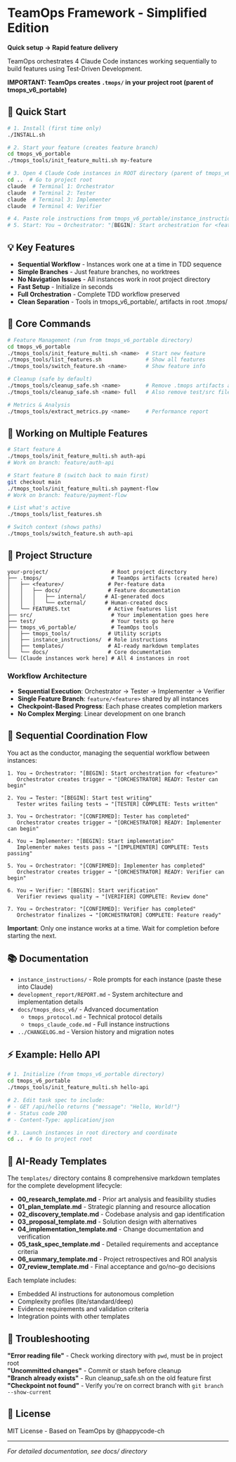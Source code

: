 # TeamOps Framework - Simplified Edition

**Quick setup → Rapid feature delivery**

TeamOps orchestrates 4 Claude Code instances working sequentially to build features using Test-Driven Development.

**IMPORTANT: TeamOps creates `.tmops/` in your project root (parent of tmops_v6_portable)**

## 🚀 Quick Start

```bash
# 1. Install (first time only)
./INSTALL.sh

# 2. Start your feature (creates feature branch)
cd tmops_v6_portable
./tmops_tools/init_feature_multi.sh my-feature

# 3. Open 4 Claude Code instances in ROOT directory (parent of tmops_v6_portable)
cd ..  # Go to project root
claude  # Terminal 1: Orchestrator
claude  # Terminal 2: Tester
claude  # Terminal 3: Implementer
claude  # Terminal 4: Verifier

# 4. Paste role instructions from tmops_v6_portable/instance_instructions/
# 5. Start: You → Orchestrator: "[BEGIN]: Start orchestration for <feature>"
```

## 💡 Key Features

- **Sequential Workflow** - Instances work one at a time in TDD sequence
- **Simple Branches** - Just feature branches, no worktrees
- **No Navigation Issues** - All instances work in root project directory  
- **Fast Setup** - Initialize in seconds
- **Full Orchestration** - Complete TDD workflow preserved
- **Clean Separation** - Tools in tmops_v6_portable/, artifacts in root .tmops/

## 📝 Core Commands

```bash
# Feature Management (run from tmops_v6_portable directory)
cd tmops_v6_portable
./tmops_tools/init_feature_multi.sh <name>  # Start new feature
./tmops_tools/list_features.sh              # Show all features
./tmops_tools/switch_feature.sh <name>      # Show feature info

# Cleanup (safe by default)
./tmops_tools/cleanup_safe.sh <name>        # Remove .tmops artifacts and branch
./tmops_tools/cleanup_safe.sh <name> full   # Also remove test/src files

# Metrics & Analysis
./tmops_tools/extract_metrics.py <name>     # Performance report
```

## 🎯 Working on Multiple Features

```bash
# Start feature A
./tmops_tools/init_feature_multi.sh auth-api
# Work on branch: feature/auth-api

# Start feature B (switch back to main first)
git checkout main
./tmops_tools/init_feature_multi.sh payment-flow
# Work on branch: feature/payment-flow

# List what's active
./tmops_tools/list_features.sh

# Switch context (shows paths)
./tmops_tools/switch_feature.sh auth-api
```

## 📂 Project Structure

```
your-project/                    # Root project directory
├── .tmops/                      # TeamOps artifacts (created here)
│   ├── <feature>/              # Per-feature data
│   │   ├── docs/               # Feature documentation
│   │   │   ├── internal/      # AI-generated docs
│   │   │   └── external/      # Human-created docs
│   └── FEATURES.txt            # Active features list
├── src/                         # Your implementation goes here
├── test/                        # Your tests go here
├── tmops_v6_portable/           # TeamOps tools
│   ├── tmops_tools/            # Utility scripts
│   ├── instance_instructions/  # Role instructions
│   ├── templates/              # AI-ready markdown templates
│   └── docs/                   # Core documentation
└── [Claude instances work here] # All 4 instances in root
```

### Workflow Architecture
- **Sequential Execution**: Orchestrator → Tester → Implementer → Verifier
- **Single Feature Branch**: `feature/<feature>` shared by all instances
- **Checkpoint-Based Progress**: Each phase creates completion markers
- **No Complex Merging**: Linear development on one branch

## 🤝 Sequential Coordination Flow

You act as the conductor, managing the sequential workflow between instances:

```
1. You → Orchestrator: "[BEGIN]: Start orchestration for <feature>"
   Orchestrator creates trigger → "[ORCHESTRATOR] READY: Tester can begin"
   
2. You → Tester: "[BEGIN]: Start test writing"  
   Tester writes failing tests → "[TESTER] COMPLETE: Tests written"
   
3. You → Orchestrator: "[CONFIRMED]: Tester has completed"
   Orchestrator creates trigger → "[ORCHESTRATOR] READY: Implementer can begin"
   
4. You → Implementer: "[BEGIN]: Start implementation"
   Implementer makes tests pass → "[IMPLEMENTER] COMPLETE: Tests passing"
   
5. You → Orchestrator: "[CONFIRMED]: Implementer has completed"  
   Orchestrator creates trigger → "[ORCHESTRATOR] READY: Verifier can begin"
   
6. You → Verifier: "[BEGIN]: Start verification"
   Verifier reviews quality → "[VERIFIER] COMPLETE: Review done"
   
7. You → Orchestrator: "[CONFIRMED]: Verifier has completed"
   Orchestrator finalizes → "[ORCHESTRATOR] COMPLETE: Feature ready"
```

**Important**: Only one instance works at a time. Wait for completion before starting the next.

## 📚 Documentation

- `instance_instructions/` - Role prompts for each instance (paste these into Claude)
- `development_report/REPORT.md` - System architecture and implementation details
- `docs/tmops_docs_v6/` - Advanced documentation
  - `tmops_protocol.md` - Technical protocol details
  - `tmops_claude_code.md` - Full instance instructions
- `../CHANGELOG.md` - Version history and migration notes

## ⚡ Example: Hello API

```bash
# 1. Initialize (from tmops_v6_portable directory)
cd tmops_v6_portable
./tmops_tools/init_feature_multi.sh hello-api

# 2. Edit task spec to include:
# - GET /api/hello returns {"message": "Hello, World!"}
# - Status code 200
# - Content-Type: application/json

# 3. Launch instances in root directory and coordinate
cd ..  # Go to project root
```

## 📄 AI-Ready Templates

The `templates/` directory contains 8 comprehensive markdown templates for the complete development lifecycle:

- **00_research_template.md** - Prior art analysis and feasibility studies
- **01_plan_template.md** - Strategic planning and resource allocation  
- **02_discovery_template.md** - Codebase analysis and gap identification
- **03_proposal_template.md** - Solution design with alternatives
- **04_implementation_template.md** - Change documentation and verification
- **05_task_spec_template.md** - Detailed requirements and acceptance criteria
- **06_summary_template.md** - Project retrospectives and ROI analysis
- **07_review_template.md** - Final acceptance and go/no-go decisions

Each template includes:
- Embedded AI instructions for autonomous completion
- Complexity profiles (lite/standard/deep) 
- Evidence requirements and validation criteria
- Integration points with other templates

## 🔧 Troubleshooting

**"Error reading file"** - Check working directory with `pwd`, must be in project root  
**"Uncommitted changes"** - Commit or stash before cleanup  
**"Branch already exists"** - Run cleanup_safe.sh on the old feature first  
**"Checkpoint not found"** - Verify you're on correct branch with `git branch --show-current`  

## 📄 License

MIT License - Based on TeamOps by @happycode-ch

---

*For detailed documentation, see docs/ directory*